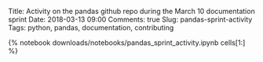 Title: Activity on the pandas github repo during the March 10 documentation sprint
Date: 2018-03-13 09:00
Comments: true
Slug: pandas-sprint-activity
Tags: python, pandas, documentation, contributing

{% notebook downloads/notebooks/pandas_sprint_activity.ipynb cells[1:] %}
